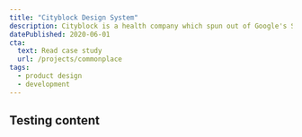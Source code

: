 ```yaml
---
title: "Cityblock Design System"
description: Cityblock is a health company which spun out of Google's Sidewalk Labs. I founded Cityblock's first UX Engineering role after coming on board as a Product Designer. Over the following 2½ years, I built and expanded a design system in React and TypeScript for Cityblock's care management tool, Commons. It's called Commonplace.
datePublished: 2020-06-01
cta:
  text: Read case study
  url: /projects/commonplace
tags:
  - product design
  - development
---
```


## Testing content
